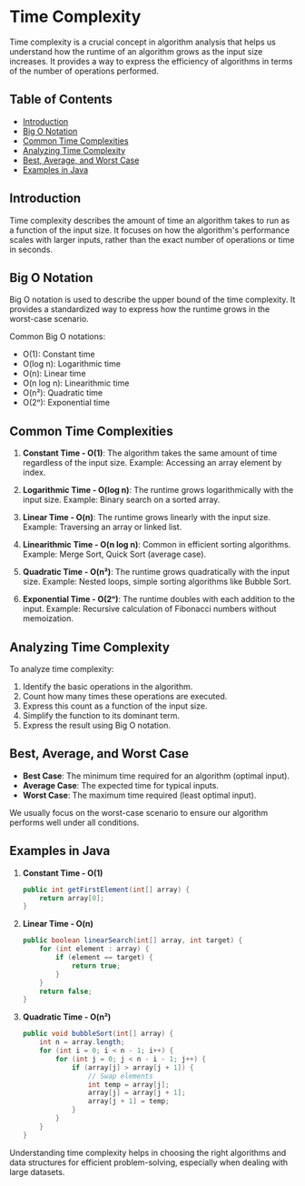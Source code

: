 # Time Complexity

Time complexity is a crucial concept in algorithm analysis that helps us understand how the runtime of an algorithm grows as the input size increases. It provides a way to express the efficiency of algorithms in terms of the number of operations performed.

## Table of Contents
- [Introduction](#introduction)
- [Big O Notation](#big-o-notation)
- [Common Time Complexities](#common-time-complexities)
- [Analyzing Time Complexity](#analyzing-time-complexity)
- [Best, Average, and Worst Case](#best-average-and-worst-case)
- [Examples in Java](#examples-in-java)

## Introduction

Time complexity describes the amount of time an algorithm takes to run as a function of the input size. It focuses on how the algorithm's performance scales with larger inputs, rather than the exact number of operations or time in seconds.

## Big O Notation

Big O notation is used to describe the upper bound of the time complexity. It provides a standardized way to express how the runtime grows in the worst-case scenario.

Common Big O notations:
- O(1): Constant time
- O(log n): Logarithmic time
- O(n): Linear time
- O(n log n): Linearithmic time
- O(n²): Quadratic time
- O(2ⁿ): Exponential time

## Common Time Complexities

1. **Constant Time - O(1)**: The algorithm takes the same amount of time regardless of the input size.
   Example: Accessing an array element by index.

2. **Logarithmic Time - O(log n)**: The runtime grows logarithmically with the input size.
   Example: Binary search on a sorted array.

3. **Linear Time - O(n)**: The runtime grows linearly with the input size.
   Example: Traversing an array or linked list.

4. **Linearithmic Time - O(n log n)**: Common in efficient sorting algorithms.
   Example: Merge Sort, Quick Sort (average case).

5. **Quadratic Time - O(n²)**: The runtime grows quadratically with the input size.
   Example: Nested loops, simple sorting algorithms like Bubble Sort.

6. **Exponential Time - O(2ⁿ)**: The runtime doubles with each addition to the input.
   Example: Recursive calculation of Fibonacci numbers without memoization.

## Analyzing Time Complexity

To analyze time complexity:
1. Identify the basic operations in the algorithm.
2. Count how many times these operations are executed.
3. Express this count as a function of the input size.
4. Simplify the function to its dominant term.
5. Express the result using Big O notation.

## Best, Average, and Worst Case

- **Best Case**: The minimum time required for an algorithm (optimal input).
- **Average Case**: The expected time for typical inputs.
- **Worst Case**: The maximum time required (least optimal input).

We usually focus on the worst-case scenario to ensure our algorithm performs well under all conditions.

## Examples in Java

1. **Constant Time - O(1)**
   ```java
   public int getFirstElement(int[] array) {
       return array[0];
   }
   ```

2. **Linear Time - O(n)**
   ```java
   public boolean linearSearch(int[] array, int target) {
       for (int element : array) {
           if (element == target) {
               return true;
           }
       }
       return false;
   }
   ```

3. **Quadratic Time - O(n²)**
   ```java
   public void bubbleSort(int[] array) {
       int n = array.length;
       for (int i = 0; i < n - 1; i++) {
           for (int j = 0; j < n - i - 1; j++) {
               if (array[j] > array[j + 1]) {
                   // Swap elements
                   int temp = array[j];
                   array[j] = array[j + 1];
                   array[j + 1] = temp;
               }
           }
       }
   }
   ```

Understanding time complexity helps in choosing the right algorithms and data structures for efficient problem-solving, especially when dealing with large datasets.
